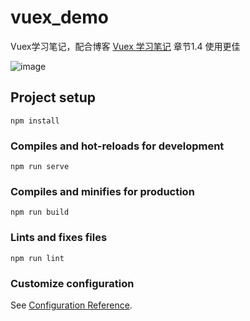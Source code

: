 # vuex_demo

Vuex学习笔记，配合博客 [Vuex 学习笔记](https://qw-null.github.io/2021/06/01/Vuex-study-note/) 章节1.4  使用更佳

![image](https://user-images.githubusercontent.com/46132631/121180613-9d50d480-c893-11eb-9652-d8c050203df9.png)

## Project setup
```
npm install
```

### Compiles and hot-reloads for development
```
npm run serve
```

### Compiles and minifies for production
```
npm run build
```

### Lints and fixes files
```
npm run lint
```

### Customize configuration
See [Configuration Reference](https://cli.vuejs.org/config/).
